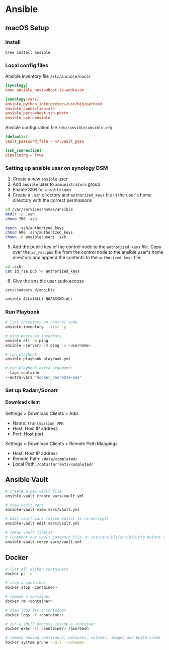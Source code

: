 # Ansible

## macOS Setup

### Install

```sh
brew install ansible
```

### Local config files

Ansible inventory file `/etc/ansible/hosts`

```toml
[synology]
home ansible_host=<host-ip-address>

[synology:vars]
ansible_python_interpreter=/usr/bin/python3
ansible_connection=ssh
ansible_port=<host-ssh-port>
ansible_user=ansible
```

Ansible configuration file `/etc/ansible/ansible.cfg`

```toml
[defaults]
vault_password_file = ~/.vault_pass

[ssh_connection]
pipelining = True
```

### Setting up ansible user on synology DSM
1. Create a new `ansible` user
2. Add `ansible` user to `administrators` group
3. Enable SSH for `ansible` user
4. Create a `.ssh` directory and `authorized_keys` file in the user's home directory with the correct permissions

```sh
cd /var/services/homes/ansible
mkdir -p .ssh
chmod 700 .ssh

touch .ssh/authorized_keys
chmod 600 .ssh/authorized_keys
chown -R ansible:users .ssh
```

5. Add the public key of the control node to the `authorized_keys` file. Copy over the `id_rsa.pub` file from the control node to the ansible user's home directory and append the contents to the `authorized_keys` file.

```sh
cd .ssh
cat id_rsa.pub >> authorized_keys
```

6. Give the ansible user sudo access

`/etc/sudoers.d/ansible`
```sh
ansible ALL=(ALL) NOPASSWD:ALL
```


### Run Playbook

```sh
# list inventory on control node
ansible-inventory --list -y

# ping hosts in inventory
ansible all -m ping
ansible <server> -m ping -u <username>

# run playbook
ansible-playbook playbook.yml

# run playbook extra arguments
--tags container
--extra-vars "docker_recreate=yes"
```

### Set up Radarr/Sonarr

#### Download client

Settings > Download Clients > Add

* Name: `Transmission VPN`
* Host: Host IP address
* Port: Host port

Settings > Download Clients > Remote Path Mappings

* Host: Host IP address
* Remote Path: `/data/completed/`
* Local Path: `/data/torrents/completed/`

## Ansible Vault
```sh
# create a new vault file
ansible-vault create vars/vault.yml

# view vault vars
ansible-vault view vars/vault.yml

# edit vault vars (close editor to re-encrypt)
ansible-vault edit vars/vault.yml

# rekey vault file(s) 
# (comment out vault_password_file in /etc/ansible/ansible.cfg before command)
ansible-vault rekey vars/vault.yml
```

## Docker
```sh
# list all docker containers
docker ps -a

# stop a container
docker stop <container>

# remove a container
docker rm <container>

# view logs for a container
docker logs -f <container>

# run a shell process inside a container
docker exec -it <container> /bin/bash

# remove unused containers, networks, volumes, images and build cache
docker system prune --all --volumes
```